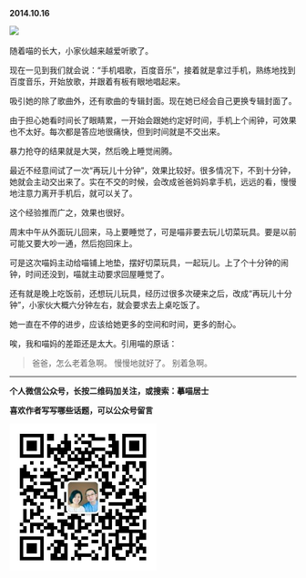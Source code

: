 **2014.10.16**

![](http://upload-images.jianshu.io/upload_images/51001-2cb426880815d5fe.jpg?imageMogr2/auto-orient/strip%7CimageView2/2/w/1240)

随着喵的长大，小家伙越来越爱听歌了。

现在一见到我们就会说：“手机唱歌，百度音乐”，接着就是拿过手机，熟练地找到百度音乐，开始放歌，并跟着有板有眼地唱起来。

吸引她的除了歌曲外，还有歌曲的专辑封面。现在她已经会自己更换专辑封面了。

由于担心她看时间长了眼睛累，一开始会跟她约定好时间，手机上个闹钟，可效果也不太好。每次都是答应地很痛快，但到时间就是不交出来。

暴力抢夺的结果就是大哭，然后晚上睡觉闹腾。

最近不经意间试了一次“再玩儿十分钟”，效果比较好。很多情况下，不到十分钟，她就会主动交出来了。实在不交的时候，会改成爸爸妈妈拿手机，远远的看，慢慢地注意力离开手机后，就可以关了。

这个经验推而广之，效果也很好。

周末中午从外面玩儿回来，马上要睡觉了，可是喵非要去玩儿切菜玩具。要是以前可能又要大吵一通，然后抱回床上。

可是这次喵妈主动给喵铺上地垫，摆好切菜玩具，一起玩儿。上了个十分钟的闹钟，时间还没到，喵就主动要求回屋睡觉了。

还有就是晚上吃饭前，还想玩儿玩具，经历过很多次硬来之后，改成“再玩儿十分钟”，小家伙大概六分钟左右，就会要求去上桌吃饭了。

她一直在不停的进步，应该给她更多的空间和时间，更多的耐心。

唉，我和喵妈的差距还是太大。引用喵的原话：

>爸爸，怎么老着急啊。
>慢慢地就好了。
>别着急啊。


***


**个人微信公众号，长按二维码加关注，或搜索：摹喵居士**

**喜欢作者写写哪些话题，可以公众号留言**

![](https://github.com/jiluofu/jiluofu.github.com/raw/master/momiaojushi/static/qrcode.jpg)